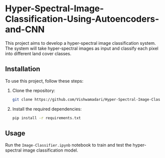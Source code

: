 # Hyper-Spectral-Image-Classification-Using-Autoencoders-and-CNN

This project aims to develop a hyper-spectral image classification system. The system will take hyper-spectral images as input and classify each pixel into different land cover classes.

## Installation

To use this project, follow these steps:

1. Clone the repository:

    ```bash
    git clone https://github.com/Vishwamadari/Hyper-Spectral-Image-Classification-Using-CNN
    ```

2. Install the required dependencies:

    ```bash
    pip install -r requirements.txt
    ```

## Usage

Run the `Image-Classifier.ipynb` notebook to train and test the hyper-spectral image classification model.
